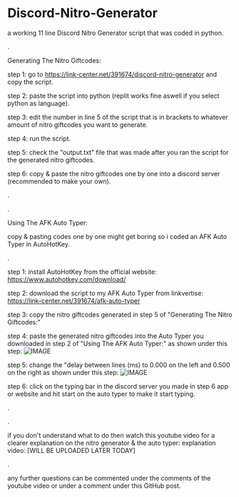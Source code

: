 # Discord-Nitro-Generator
a working 11 line Discord Nitro Generator script that was coded in python.

.

Generating The Nitro Giftcodes:

step 1: go to https://link-center.net/391674/discord-nitro-generator and copy the script.

step 2: paste the script into python (replit works fine aswell if you select python as language).

step 3: edit the number in line 5 of the script that is in brackets to whatever amount of nitro giftcodes you want to generate.

step 4: run the script.

step 5: check the "output.txt" file that was made after you ran the script for the generated nitro giftcodes.

step 6: copy & paste the nitro giftcodes one by one into a discord server (recommended to make your own).

.

.

Using The AFK Auto Typer:

copy & pasting codes one by one might get boring so i coded an AFK Auto Typer in AutoHotKey.

.

step 1: install AutoHotKey from the official website: https://www.autohotkey.com/download/ 

step 2: download the script to my AFK Auto Typer from linkvertise: https://link-center.net/391674/afk-auto-typer

step 3: copy the nitro giftcodes generated in step 5 of "Generating The Nitro Giftcodes:"

step 4: paste the generated nitro giftcodes into the Auto Typer you downloaded in step 2 of "Using The AFK Auto Typer:" as shown under this step:
![IMAGE](https://user-images.githubusercontent.com/96903540/150063089-f7f4d44e-7b87-4857-a380-f6fcb29146b2.PNG)

step 5: change the "delay between lines (ms) to 0.000 on the left and 0.500 on the right as shown under this step:
![IMAGE](https://user-images.githubusercontent.com/96903540/150063387-c624585e-df60-4817-8c40-7aaf736563a1.PNG)

step 6: click on the typing bar in the discord server you made in step 6 app or website and hit start on the auto typer to make it start typing.

.

.

if you don't understand what to do then watch this youtube video for a clearer explanation on the nitro generator & the auto typer:
explanation video: [WILL BE UPLOADED LATER TODAY]  

.

any further questions can be commented under the comments of the youtube video or under a comment under this GitHub post.
